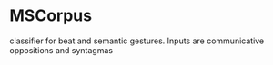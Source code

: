 # MSCorpus
classifier for beat and semantic gestures. Inputs are communicative oppositions and syntagmas
